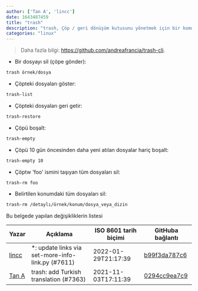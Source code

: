 ```yaml
---
author: ['Tan A', 'lincc']
date: 1643487459
title: "trash"
description: "trash, Çöp / geri dönüşüm kutusunu yönetmek için bir komut satırı arayüzü."
categories: "linux"
---
```

> Daha fazla bilgi: <https://github.com/andreafrancia/trash-cli>.

- Bir dosyayı sil (çöpe gönder):

```bash
trash örnek/dosya
```

- Çöpteki dosyaları göster:

```bash
trash-list
```

- Çöpteki dosyaları geri getir:

```bash
trash-restore
```

- Çöpü boşalt:

```bash
trash-empty
```

- Çöpü 10 gün öncesinden daha yeni atılan dosyalar hariç boşalt:

```bash
trash-empty 10
```

- Çöptw 'foo' ismini taşıyan tüm dosyaları sil:

```bash
trash-rm foo
```

- Belirtilen konumdaki tüm dosyaları sil:

```bash
trash-rm /detaylı/örnek/konum/dosya_veya_dizin
```
Bu belgede yapılan değişikliklerin listesi


Yazar | Açıklama | ISO 8601 tarih biçimi | GitHuba bağlantı
------|-----|-----|-----
[lincc](mailto:46962923+blueskyson@users.noreply.github.com) | *: update links via set-more-info-link.py (#7611) | 2022-01-29T21:17:39 | [b99f3da787c6](https://github.com/tldr-pages/tldr/commit/b99f3da787c6f43a545b9cb5ebd8265b1367fbc4)
[Tan A](mailto:40173707+yutyo@users.noreply.github.com) | trash: add Turkish translation (#7363) | 2021-11-03T17:11:39 | [0294cc9ea7c9](https://github.com/tldr-pages/tldr/commit/0294cc9ea7c97fab12485a8577603f19ad56956c)

